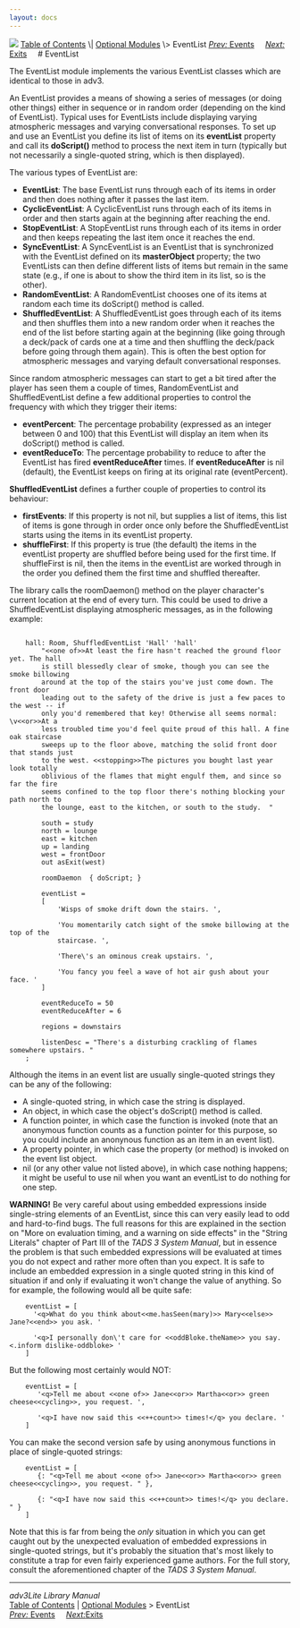 ```yaml
---
layout: docs
---
```



<img src="topbar.jpg" data-border="0" />
<a href="toc.html" class="nav">Table of Contents</a> \|
<a href="optional.html" class="nav">Optional Modules</a> \> EventList  
<span class="navnp"><a href="event.html" class="nav"><em>Prev:</em> Events</a>
    <a href="exit.html" class="nav"><em>Next:</em> Exits</a>     </span>
# EventList

The EventList module implements the various EventList classes which are
identical to those in adv3.

An EventList provides a means of showing a series of messages (or doing
other things) either in sequence or in random order (depending on the
kind of EventList). Typical uses for EventLists include displaying
varying atmospheric messages and varying conversational responses. To
set up and use an EventList you define its list of items on its
**eventList** property and call its **doScript()** method to process the
next item in turn (typically but not necessarily a single-quoted string,
which is then displayed).

The various types of EventList are:

- **EventList**: The base EventList runs through each of its items in
  order and then does nothing after it passes the last item.
- **CyclicEventList**: A CyclicEventList runs through each of its items
  in order and then starts again at the beginning after reaching the
  end.
- **StopEventList**: A StopEventList runs through each of its items in
  order and then keeps repeating the last item once it reaches the end.
- **SyncEventList**: A SyncEventList is an EventList that is
  synchronized with the EventList defined on its **masterObject**
  property; the two EventLists can then define different lists of items
  but remain in the same state (e.g., if one is about to show the third
  item in its list, so is the other).
- **RandomEventList**: A RandomEventList chooses one of its items at
  random each time its doScript() method is called.
- **ShuffledEventList**: A ShuffledEventList goes through each of its
  items and then shuffles them into a new random order when it reaches
  the end of the list before starting again at the beginning (like going
  through a deck/pack of cards one at a time and then shuffling the
  deck/pack before going through them again). This is often the best
  option for atmospheric messages and varying default conversational
  responses.

Since random atmospheric messages can start to get a bit tired after the
player has seen them a couple of times, RandomEventList and
ShuffledEventList define a few additional properties to control the
frequency with which they trigger their items:

- **eventPercent**: The percentage probability (expressed as an integer
  between 0 and 100) that this EventList will display an item when its
  doScript() method is called.
- **eventReduceTo**: The percentage probability to reduce to after the
  EventList has fired **eventReduceAfter** times. If
  **eventReduceAfter** is nil (default), the EventList keeps on firing
  at its original rate (eventPercent).

<span id="shuffled"></span>

**ShuffledEventList** defines a further couple of properties to control
its behaviour:

- **firstEvents**: If this property is not nil, but supplies a list of
  items, this list of items is gone through in order once only before
  the ShuffledEventList starts using the items in its eventList
  property.
- **shuffleFirst**: If this property is true (the default) the items in
  the eventList property are shuffled before being used for the first
  time. If shuffleFirst is nil, then the items in the eventList are
  worked through in the order you defined them the first time and
  shuffled thereafter.

The library calls the roomDaemon() method on the player character's
current location at the end of every turn. This could be used to drive a
ShuffledEventList displaying atmospheric messages, as in the following
example:

```

    hall: Room, ShuffledEventList 'Hall' 'hall'   
        "<<one of>>At least the fire hasn't reached the ground floor yet. The hall
        is still blessedly clear of smoke, though you can see the smoke billowing
        around at the top of the stairs you've just come down. The front door
        leading out to the safety of the drive is just a few paces to the west -- if
        only you'd remembered that key! Otherwise all seems normal: \v<<or>>At a
        less troubled time you'd feel quite proud of this hall. A fine oak staircase
        sweeps up to the floor above, matching the solid front door that stands just
        to the west. <<stopping>>The pictures you bought last year look totally
        oblivious of the flames that might engulf them, and since so far the fire
        seems confined to the top floor there's nothing blocking your path north to
        the lounge, east to the kitchen, or south to the study.  "
        
        south = study
        north = lounge
        east = kitchen
        up = landing
        west = frontDoor
        out asExit(west)
        
        roomDaemon  { doScript; }
        
        eventList = 
        [
            'Wisps of smoke drift down the stairs. ',
            
            'You momentarily catch sight of the smoke billowing at the top of the
            staircase. ',
            
            'There\'s an ominous creak upstairs. ',
            
            'You fancy you feel a wave of hot air gush about your face. '
        ]
        
        eventReduceTo = 50
        eventReduceAfter = 6
        
        regions = downstairs
        
        listenDesc = "There's a disturbing crackling of flames somewhere upstairs. "
    ;
```

Although the items in an event list are usually single-quoted strings
they can be any of the following:

- A single-quoted string, in which case the string is displayed.
- An object, in which case the object's doScript() method is called.
- A function pointer, in which case the function is invoked (note that
  an anonymous function counts as a function pointer for this purpose,
  so you could include an anonynous function as an item in an event
  list).
- A property pointer, in which case the property (or method) is invoked
  on the event list object.
- nil (or any other value not listed above), in which case nothing
  happens; it might be useful to use nil when you want an eventList to
  do nothing for one step.

**WARNING!** Be very careful about using embedded expressions inside
single-string elements of an EventList, since this can very easily lead
to odd and hard-to-find bugs. The full reasons for this are explained in
the section on "More on evaluation timing, and a warning on side
effects" in the "String Literals" chapter of Part III of the *TADS 3
System Manual*, but in essence the problem is that such embedded
expressions will be evaluated at times you do not expect and rather more
often than you expect. It is safe to include an embedded expression in a
single quoted string in this kind of situation if and only if evaluating
it won't change the value of anything. So for example, the following
would all be quite safe:

```
    eventList = [
      '<q>What do you think about<<me.hasSeen(mary)>> Mary<<else>> Jane?<<end>> you ask. '
      
      '<q>I personally don\'t care for <<oddBloke.theName>> you say. <.inform dislike-oddbloke> '
    ]
```

But the following most certainly would NOT:

```
    eventList = [
       '<q>Tell me about <<one of>> Jane<<or>> Martha<<or>> green cheese<<cycling>>, you request. ',
       
       '<q>I have now said this <<++count>> times!</q> you declare. '
    ]
```

You can make the second version safe by using anonymous functions in
place of single-quoted strings:

```
    eventList = [
       {: "<q>Tell me about <<one of>> Jane<<or>> Martha<<or>> green cheese<<cycling>>, you request. " },
       
       {: "<q>I have now said this <<++count>> times!</q> you declare. " }
    ]
```

Note that this is far from being the *only* situation in which you can
get caught out by the unexpected evaluation of embedded expressions in
single-quoted strings, but it's probably the situation that's most
likely to constitute a trap for even fairly experienced game authors.
For the full story, consult the aforementioned chapter of the *TADS 3
System Manual*.



------------------------------------------------------------------------



*adv3Lite Library Manual*  
<a href="toc.html" class="nav">Table of Contents</a> \|
<a href="optional.html" class="nav">Optional Modules</a> \> EventList  
<span class="navnp"><a href="event.html" class="nav"><em>Prev:</em> Events</a>
    <a href="exit.html" class="nav"><em>Next:</em>Exits</a>     </span>


